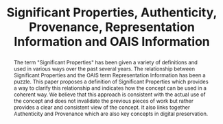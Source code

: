 ---
abstract: The term "Significant Properties" has been given a variety of definitions
  and used in various ways over the past several years. The relationship between Significant
  Properties and the OAIS term Representation Information has been a puzzle. This
  paper proposes a definition of Significant Properties which provides a way to clarify
  this relationship and indicates how the concept can be used in a coherent way. We
  believe that this approach is consistent with the actual use of the concept and
  does not invalidate the previous pieces of work but rather provides a clear and
  consistent view of the concept. It also links together Authenticity and Provenance
  which are also key concepts in digital preservation.
creators:
- David Giaretta
- Donald Sawyer
- Giovanni Michetti
- Mariella Guercio
- Simon Lambert
- Juan Bicarregui
- Brian Matthews
date: null
document_url: https://services.phaidra.univie.ac.at/api/object/o:294001/download
grand_parent: iPRES
institutions: []
keywords:
- san francisco
landing_page_url: https://phaidra.univie.ac.at/o:294001
language: eng
layout: publication
license: CC BY-SA 3.0 AT
notes_url: null
parent: iPRES 2009
publication_type: paper
size: 878103
slides_url: null
source_name: iPRES
stream_url: null
title: Significant Properties, Authenticity, Provenance, Representation Information
  and OAIS Information
year: 2009
---